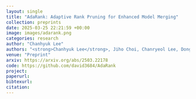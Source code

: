 ```yaml
---
layout: single
title: "AdaRank: Adaptive Rank Pruning for Enhanced Model Merging"
collection: preprints
date: 2025-03-25 22:21:59 +00:00
image: images/adarank.png
categories: research
author: "Chanhyuk Lee"
authors: "<strong>Chanhyuk Lee</strong>, Jiho Choi, Chanryeol Lee, Donggyun Kim, Seunghoon Hong"
venue: "Preprint"
arxiv: https://arxiv.org/abs/2503.22178
code: https://github.com/david3684/AdaRank
project: 
paperurl: 
bibtexurl: 
citation: 
---
```


